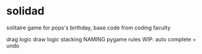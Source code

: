 # solidad
solitaire game for pops's birthday, base code from coding faculty

drag logic
draw logic
stacking
NAMING
pygame
rules
WIP: auto complete + undo
